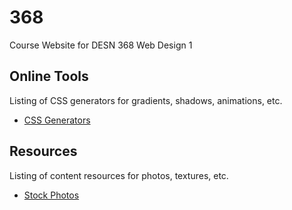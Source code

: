 368
===

Course Website for DESN 368 Web Design 1




## Online Tools
Listing of CSS generators for gradients, shadows, animations, etc. 

* [CSS Generators](https://github.com/vcd/368/wiki/Resources-:-CSS-Generators)

## Resources
Listing of content resources for photos, textures, etc. 

* [Stock Photos](https://github.com/vcd/368/wiki/Resources-:-Stock-Photos)
